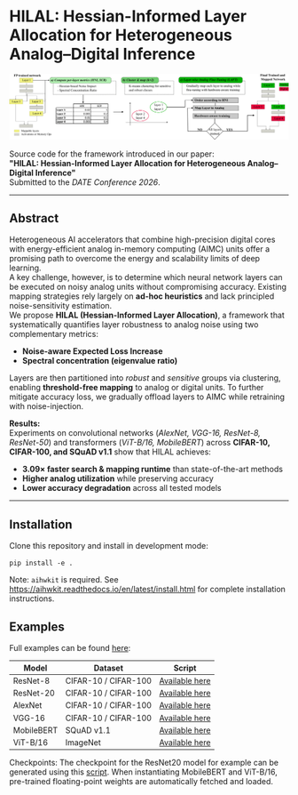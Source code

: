 # HILAL: Hessian-Informed Layer Allocation for Heterogeneous Analog–Digital Inference

<div align="center">
  <img src="overall.png" alt="HILAL Framework Overview"/>
</div>

Source code for the framework introduced in our paper:  
**"HILAL: Hessian-Informed Layer Allocation for Heterogeneous Analog–Digital Inference"**  
Submitted to the *DATE Conference 2026*.

---

## Abstract

Heterogeneous AI accelerators that combine high-precision digital cores with energy-efficient analog in-memory computing (AIMC) units offer a promising path to overcome the energy and scalability limits of deep learning.  
A key challenge, however, is to determine which neural network layers can be executed on noisy analog units without compromising accuracy. Existing mapping strategies rely largely on **ad-hoc heuristics** and lack principled noise-sensitivity estimation.  
We propose **HILAL (Hessian-Informed Layer Allocation)**, a framework that systematically quantifies layer robustness to analog noise using two complementary metrics:  
- **Noise-aware Expected Loss Increase**  
- **Spectral concentration (eigenvalue ratio)**  

Layers are then partitioned into *robust* and *sensitive* groups via clustering, enabling **threshold-free mapping** to analog or digital units. To further mitigate accuracy loss, we gradually offload layers to AIMC while retraining with noise-injection.  

**Results:**  
Experiments on convolutional networks (*AlexNet, VGG-16, ResNet-8, ResNet-50*) and transformers (*ViT-B/16, MobileBERT*) across **CIFAR-10, CIFAR-100, and SQuAD v1.1** show that HILAL achieves:  

- **3.09× faster search & mapping runtime** than state-of-the-art methods  
- **Higher analog utilization** while preserving accuracy  
- **Lower accuracy degradation** across all tested models  

---

## Installation

Clone this repository and install in development mode:

```
pip install -e .
```

Note: `aihwkit` is required. See https://aihwkit.readthedocs.io/en/latest/install.html for complete installation instructions.

## Examples

Full examples can be found [here](examples/):

| Model      | Dataset              | Script                                            |
| ---------- | -------------------- | ------------------------------------------------|
| ResNet-8   | CIFAR-10 / CIFAR-100 | [Available here](examples/resnet8_cifar10.py)   |
| ResNet-20  | CIFAR-10 / CIFAR-100 | [Available here](examples/resnet8_cifar10.py)   |
| AlexNet    | CIFAR-10 / CIFAR-100 | [Available here](examples/resnet8_cifar10.py)   |
| VGG-16     | CIFAR-10 / CIFAR-100 | [Available here](examples/resnet8_cifar10.py)   |
| MobileBERT | SQuAD v1.1           | [Available here](examples/resnet8_cifar10.py)   |
| ViT-B/16   | ImageNet             | [Available here](examples/resnet8_cifar10.py)   |

Checkpoints: The checkpoint for the ResNet20 model for example can be generated using this [script](examples/train_resnet20.py). When instantiating MobileBERT and ViT-B/16, pre-trained floating-point weights are automatically fetched and loaded.